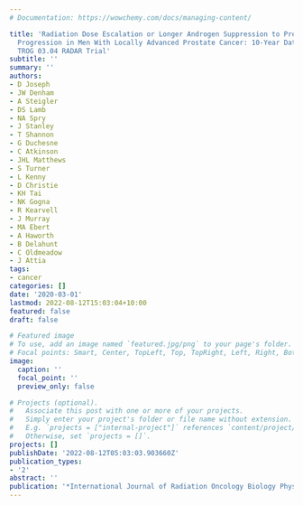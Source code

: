 ```yaml
---
# Documentation: https://wowchemy.com/docs/managing-content/

title: 'Radiation Dose Escalation or Longer Androgen Suppression to Prevent Distant
  Progression in Men With Locally Advanced Prostate Cancer: 10-Year Data From the
  TROG 03.04 RADAR Trial'
subtitle: ''
summary: ''
authors:
- D Joseph
- JW Denham
- A Steigler
- DS Lamb
- NA Spry
- J Stanley
- T Shannon
- G Duchesne
- C Atkinson
- JHL Matthews
- S Turner
- L Kenny
- D Christie
- KH Tai
- NK Gogna
- R Kearvell
- J Murray
- MA Ebert
- A Haworth
- B Delahunt
- C Oldmeadow
- J Attia
tags:
- cancer
categories: []
date: '2020-03-01'
lastmod: 2022-08-12T15:03:04+10:00
featured: false
draft: false

# Featured image
# To use, add an image named `featured.jpg/png` to your page's folder.
# Focal points: Smart, Center, TopLeft, Top, TopRight, Left, Right, BottomLeft, Bottom, BottomRight.
image:
  caption: ''
  focal_point: ''
  preview_only: false

# Projects (optional).
#   Associate this post with one or more of your projects.
#   Simply enter your project's folder or file name without extension.
#   E.g. `projects = ["internal-project"]` references `content/project/deep-learning/index.md`.
#   Otherwise, set `projects = []`.
projects: []
publishDate: '2022-08-12T05:03:03.903660Z'
publication_types:
- '2'
abstract: ''
publication: '*International Journal of Radiation Oncology Biology Physics*'
---
```

